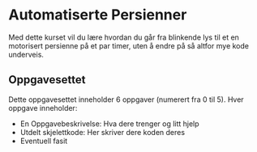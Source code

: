 # Automatiserte Persienner 
Med dette kurset vil du lære hvordan du går fra blinkende lys til et en motorisert persienne på et par timer, uten å endre på så altfor mye kode underveis. 

## Oppgavesettet
Dette oppgavesettet inneholder 6 oppgaver (numerert fra 0 til 5). 
Hver oppgave inneholder: 
* En Oppgavebeskrivelse: Hva dere trenger og litt hjelp 
* Utdelt skjelettkode: Her skriver dere koden deres
* Eventuell fasit

